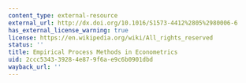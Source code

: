 ```yaml
---
content_type: external-resource
external_url: http://dx.doi.org/10.1016/S1573-4412%2805%2980006-6
has_external_license_warning: true
license: https://en.wikipedia.org/wiki/All_rights_reserved
status: ''
title: Empirical Process Methods in Econometrics
uid: 2ccc5343-3928-4e87-9f6a-e9c6b0901dbd
wayback_url: ''
---
```


